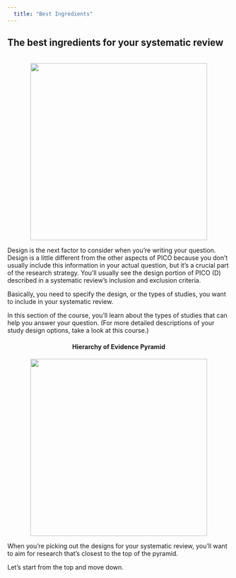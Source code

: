 ```yaml
---
  title: "Best Ingredients"
---
```



## The best ingredients for your systematic review 

<br>



<center>
<img src="{{site.baseurl}}/img/ingredients.jpg" width="400" >
</center>

 
Design is the next factor to consider when you’re writing your question. Design is a little different from the other aspects of PICO because you don’t usually include this information in your actual question, but it’s a crucial part of the research strategy. You’ll usually see the design portion of PICO (D) described in a systematic review’s inclusion and exclusion criteria.

Basically, you need to specify the design, or the types of studies, you want to include in your systematic review.  

In this section of the course, you’ll learn about the types of studies that can help you answer your question.  (For more detailed descriptions of your study design options, take a look at this course.)


<center>
<h4> Hierarchy of Evidence Pyramid</h4>
<img src="{{site.baseurl}}/img/hiearchy.png" width="400" >
</center>

When you’re picking out the designs for your systematic review, you’ll want to aim for research that’s closest to the top of the pyramid. 

Let’s start from the top and move down.
